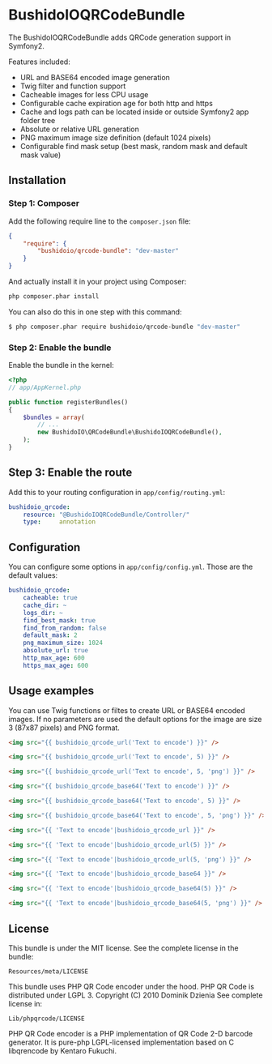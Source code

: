 BushidoIOQRCodeBundle
=====================

The BushidoIOQRCodeBundle adds QRCode generation support in Symfony2.

Features included:

- URL and BASE64 encoded image generation
- Twig filter and function support
- Cacheable images for less CPU usage
- Configurable cache expiration age for both http and https
- Cache and logs path can be located inside or outside Symfony2 app folder tree
- Absolute or relative URL generation
- PNG maximum image size definition (default 1024 pixels)
- Configurable find mask setup (best mask, random mask and default mask value)

Installation
------------
### Step 1: Composer
Add the following require line to the `composer.json` file:
``` json
{
    "require": {
        "bushidoio/qrcode-bundle": "dev-master"
    }
}
```
And actually install it in your project using Composer:
``` bash
php composer.phar install
```
You can also do this in one step with this command:
``` bash
$ php composer.phar require bushidoio/qrcode-bundle "dev-master"
```

### Step 2: Enable the bundle

Enable the bundle in the kernel:

``` php
<?php
// app/AppKernel.php

public function registerBundles()
{
    $bundles = array(
        // ...
        new BushidoIO\QRCodeBundle\BushidoIOQRCodeBundle(),
    );
}
```

## Step 3: Enable the route

Add this to your routing configuration in `app/config/routing.yml`:

``` yaml
bushidoio_qrcode:
    resource: "@BushidoIOQRCodeBundle/Controller/"
    type:     annotation
```

Configuration
-------------
You can configure some options in `app/config/config.yml`. Those are the default
values:

``` yaml
bushidoio_qrcode:
    cacheable: true
    cache_dir: ~
    logs_dir: ~
    find_best_mask: true
    find_from_random: false
    default_mask: 2
    png_maximum_size: 1024
    absolute_url: true
    http_max_age: 600
    https_max_age: 600
```

Usage examples
--------------
You can use Twig functions or filtes to create URL or BASE64 encoded images.
If no parameters are used the default options for the image are size 3 (87x87
pixels) and PNG format.

``` html
<img src="{{ bushidoio_qrcode_url('Text to encode') }}" />

<img src="{{ bushidoio_qrcode_url('Text to encode', 5) }}" />

<img src="{{ bushidoio_qrcode_url('Text to encode', 5, 'png') }}" />

<img src="{{ bushidoio_qrcode_base64('Text to encode') }}" />

<img src="{{ bushidoio_qrcode_base64('Text to encode', 5) }}" />

<img src="{{ bushidoio_qrcode_base64('Text to encode', 5, 'png') }}" />

<img src="{{ 'Text to encode'|bushidoio_qrcode_url }}" />

<img src="{{ 'Text to encode'|bushidoio_qrcode_url(5) }}" />

<img src="{{ 'Text to encode'|bushidoio_qrcode_url(5, 'png') }}" />

<img src="{{ 'Text to encode'|bushidoio_qrcode_base64 }}" />

<img src="{{ 'Text to encode'|bushidoio_qrcode_base64(5) }}" />

<img src="{{ 'Text to encode'|bushidoio_qrcode_base64(5, 'png') }}" />
```

License
-------

This bundle is under the MIT license. See the complete license in the bundle:

    Resources/meta/LICENSE

This bundle uses PHP QR Code encoder under the hood. PHP QR Code is distributed
under LGPL 3. Copyright (C) 2010 Dominik Dzienia <deltalab at poczta dot fm>
See complete license in:

    Lib/phpqrcode/LICENSE

PHP QR Code encoder is a PHP implementation of QR Code 2-D barcode generator.
It is pure-php LGPL-licensed implementation based on C libqrencode by Kentaro
Fukuchi.
